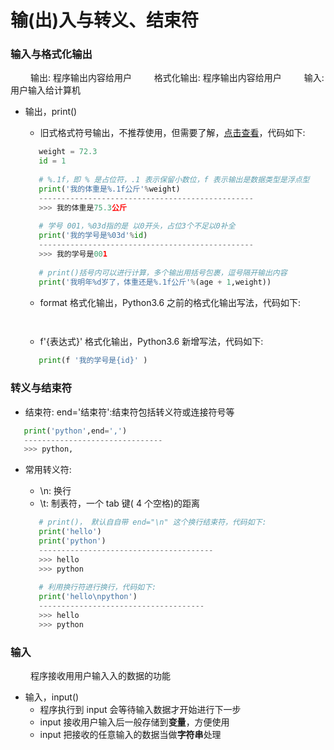 # 输(出)入与转义、结束符
### 输入与格式化输出
&emsp;&emsp; 输出: 程序输出内容给用户
&emsp;&emsp; 格式化输出: 程序输出内容给用户
&emsp;&emsp; 输入: 用户输入给计算机

*  输出，print()
   *  旧式格式符号输出，不推荐使用，但需要了解，[点击查看](https://www.jianshu.com/p/617cc100b1bf)，代码如下:
   ```python
      weight = 72.3
      id = 1
      
      # %.1f，即 % 是占位符，.1 表示保留小数位，f 表示输出是数据类型是浮点型
      print('我的体重是%.1f公斤'%weight)
      ------------------------------------------------
      >>> 我的体重是75.3公斤
      
      # 学号 001，%03d指的是 以0开头，占位3个不足以0补全
      print('我的学号是%03d'%id)
      ------------------------------------------------
      >>> 我的学号是001
      
      # print()括号内可以进行计算，多个输出用括号包裹，逗号隔开输出内容
      print('我明年%d岁了，体重还是%.1f公斤'%(age + 1,weight))
   ```
   
   *  format 格式化输出，Python3.6 之前的格式化输出写法，代码如下:
   ```python
      
   ```
   
   *  f'{表达式}' 格式化输出，Python3.6 新增写法，代码如下:
   ```python
      print(f '我的学号是{id}' )
   ```


### 转义与结束符
*  结束符: end='结束符':结束符包括转义符或连接符号等


```python
   print('python',end=',')
   -------------------------------
   >>> python,

```

*  常用转义符:
   *  \n: 换行
   *  \t: 制表符，一个 tab 键( 4 个空格)的距离
   
   ```python
      # print()， 默认⾃自带 end="\n" 这个换⾏结束符，代码如下:
      print('hello')
      print('python')
      ---------------------------------------
      >>> hello
      >>> python
      
      # 利用换行符进行换行，代码如下:
      print('hello\npython')
      -------------------------------------
      >>> hello
      >>> python

   ```


### 输入
&emsp;&emsp; 程序接收⽤用户输⼊入的数据的功能
*  输入，input()
   *  程序执行到 input 会等待输入数据才开始进行下一步
   *  input 接收用户输入后一般存储到**变量**，方便使用
   *  input 把接收的任意输入的数据当做**字符串**处理



